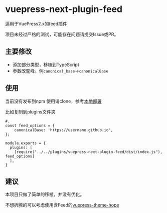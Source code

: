 # vuepress-next-plugin-feed
适用于VuePress2.x的feed插件

项目未经过严格的测试，可能存在问题请提交Issue或PR。

## 主要修改
- 添加部分类型，移植到TypeScript
- 参数改驼峰。例`canonical_base`->`canonicalBase`

## 使用
当前没有发布到npm
使用请clone，参考[本地部署](https://vuepress2.netlify.app/guide/plugin.html#local-plugin)

比如复制到plugins文件夹
```
#.
const feed_options = {
    canonicalBase: 'https://username.github.io',
};

module.exports = {
  plugins: [
    [require("../../plugins/vuepress-next-plugin-feed/dist/index.js"), feed_options]
  ],
}
```

## 建议
本项目只做了简单的移植，并没有优化。

不想折腾的可以考虑使用含Feed的[vuepress-theme-hope](https://github.com/vuepress-theme-hope/vuepress-theme-hope)
